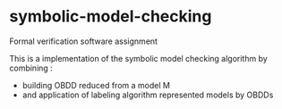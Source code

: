 # symbolic-model-checking
Formal verification software assignment  

This is a implementation of the symbolic model checking algorithm by combining : 
  - building OBDD reduced from a model M
  - and application of labeling algorithm represented models by OBDDs

